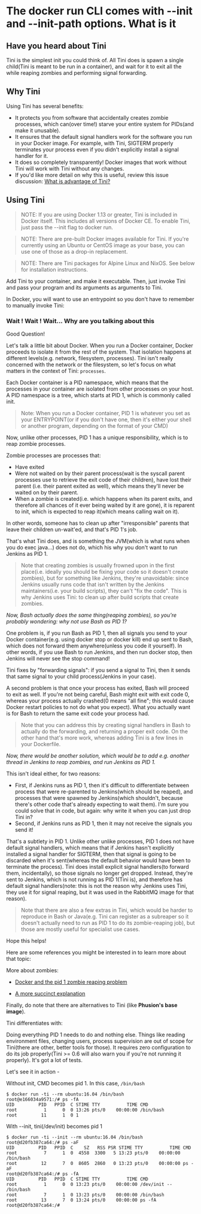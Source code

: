 # The docker run CLI comes with --init and --init-path options. What is it

## Have you heard about Tini

Tini is the simplest init you could think of. All Tini does is spawn a single child(Tini is meant to be run in a container), and wait for it to exit all the while reaping zombies and performing signal forwarding.

## Why Tini

Using Tini has several benefits:

- It protects you from software that accidentally creates zombie processes, which can(over time!) starve your entire system for PIDs(and make it unusable).
- It ensures that the default signal handlers work for the software you run in your Docker image. For example, with Tini, SIGTERM properly terminates your process even if you didn't explicitly install a signal handler for it.
- It does so completely transparently! Docker images that work without Tini will work with Tini without any changes.
- If you'd like more detail on why this is useful, review this issue discussion: [What is advantage of Tini?](https://github.com/krallin/tini/issues/8)

## Using Tini

> NOTE: If you are using Docker 1.13 or greater, Tini is included in Docker itself. This includes all versions of Docker CE. To enable Tini, just pass the --init flag to docker run.

> NOTE: There are pre-built Docker images available for Tini. If you're currently using an Ubuntu or CentOS image as your base, you can use one of those as a drop-in replacement.

> NOTE: There are Tini packages for Alpine Linux and NixOS. See below for installation instructions.

Add Tini to your container, and make it executable. Then, just invoke Tini and pass your program and its arguments as arguments to Tini.

In Docker, you will want to use an entrypoint so you don't have to remember to manually invoke Tini:

### Wait ! Wait ! Wait... Why are you talking about this

Good Question!

Let's talk a little bit about Docker. When you run a Docker container, Docker proceeds to isolate it from the rest of the system.
That isolation happens at different levels(e.g. network, filesystem, processes). Tini isn't really concerned with the network or the filesystem, so let's focus on what matters in the context of Tini: `processes`.

Each Docker container is a PID namespace, which means that the processes in your container are isolated from other processes on your host. A PID namespace is a tree, which starts at PID 1, which is commonly called init.

> Note: When you run a Docker container, PID 1 is whatever you set as your ENTRYPOINT(or if you don't have one, then it's either your shell or another program, depending on the format of your CMD)

Now, unlike other processes, PID 1 has a unique responsibility, which is to reap zombie processes.

Zombie processes are processes that:

- Have exited
- Were not waited on by their parent process(wait is the syscall parent processes use to retrieve the exit code of their children), have lost their parent (i.e. their parent exited as well), which means they'll never be waited on by their parent.
- When a zombie is created(i.e. which happens when its parent exits, and therefore all chances of it ever being waited by it are gone), it is reparent to init, which is expected to reap it(which means calling wait on it).

In other words, someone has to clean up after "irresponsible" parents that leave their children un-wait'ed, and that's PID 1's job.

That's what Tini does, and is something the JVM(which is what runs when you do exec java...) does not do, which his why you don't want to run Jenkins as PID 1.

> Note that creating zombies is usually frowned upon in the first place(i.e. ideally you should be fixing your code so it doesn't create zombies), but for something like Jenkins, they're unavoidable: since Jenkins usually runs code that isn't written by the Jenkins maintainers(i.e. your build scripts), they can't "fix the code". This is why Jenkins uses Tini: to clean up after build scripts that create zombies.

_Now, Bash actually does the same thing(reaping zombies), so you're probably wondering: why not use Bash as PID 1?_

One problem is, if you run Bash as PID 1, then all signals you send to your Docker container(e.g. using docker stop or docker kill) end up sent to Bash, which does not forward them anywhere(unless you code it yourself). In other words, if you use Bash to run Jenkins, and then run docker stop, then Jenkins will never see the stop command!

Tini fixes by "forwarding signals": if you send a signal to Tini, then it sends that same signal to your child process(Jenkins in your case).

A second problem is that once your process has exited, Bash will proceed to exit as well. If you're not being careful, Bash might exit with exit code 0, whereas your process actually crashed(0 means "all fine"; this would cause Docker restart policies to not do what you expect). What you actually want is for Bash to return the same exit code your process had.

> Note that you can address this by creating signal handlers in Bash to actually do the forwarding, and returning a proper exit code. On the other hand that's more work, whereas adding Tini is a few lines in your Dockerfile.

_Now, there would be another solution, which would be to add e.g. another thread in Jenkins to reap zombies, and run Jenkins as PID 1._

This isn't ideal either, for two reasons:

- First, if Jenkins runs as PID 1, then it's difficult to differentiate between process that were re-parented to Jenkins(which should be reaped), and processes that were spawned by Jenkins(which shouldn't, because there's other code that's already expecting to wait them). I'm sure you could solve that in code, but again: why write it when you can just drop Tini in?
- Second, if Jenkins runs as PID 1, then it may not receive the signals you send it!

That's a subtlety in PID 1. Unlike other unlike processes, PID 1 does not have default signal handlers, which means that if Jenkins hasn't explicitly installed a signal handler for SIGTERM, then that signal is going to be discarded when it's sent(whereas the default behavior would have been to terminate the process).
Tini does install explicit signal handlers(to forward them, incidentally), so those signals no longer get dropped. Instead, they're sent to Jenkins, which is not running as PID 1(Tini is), and therefore has default signal handlers(note: this is not the reason why Jenkins uses Tini, they use it for signal reaping, but it was used in the RabbitMQ image for that reason).

> Note that there are also a few extras in Tini, which would be harder to reproduce in Bash or Java(e.g. Tini can register as a subreaper so it doesn't actually need to run as PID 1 to do its zombie-reaping job), but those are mostly useful for specialist use cases.

Hope this helps!

Here are some references you might be interested in to learn more about that topic:

More about zombies:

- [Docker and the pid 1 zombie reaping problem](https://blog.phusion.nl/2015/01/20/docker-and-the-pid-1-zombie-reaping-problem/)

- [A more succinct explanation](https://github.com/docker-library/official-images#init)

Finally, do note that there are alternatives to Tini (like **Phusion's base image**).

Tini differentiates with:

Doing everything PID 1 needs to do and nothing else. Things like reading environment files, changing users, process supervision are out of scope for Tini(there are other, better tools for those). It requires zero configuration to do its job properly(Tini >= 0.6 will also warn you if you're not running it properly). It's got a lot of tests.

Let's see it in action -

Without init, CMD becomes pid 1. In this case, `/bin/bash`

```docker
$ docker run -ti --rm ubuntu:16.04 /bin/bash
root@e166034a9571:/# ps -fA
UID         PID   PPID  C STIME TTY          TIME CMD
root          1      0  0 13:26 pts/0    00:00:00 /bin/bash
root         11      1  0 1
```

With --init, tini(/dev/init) becomes pid 1

```docker
$ docker run -ti --init --rm ubuntu:16.04 /bin/bash
root@d20fb387ca64:/# ps -aF
UID         PID   PPID  C    SZ   RSS PSR STIME TTY          TIME CMD
root          7      1  0  4558  3300   5 13:23 pts/0    00:00:00 /bin/bash
root         12      7  0  8605  2860   0 13:23 pts/0    00:00:00 ps -aF
root@d20fb387ca64:/# ps -fA
UID         PID   PPID  C STIME TTY          TIME CMD
root          1      0  0 13:23 pts/0    00:00:00 /dev/init -- /bin/bash
root          7      1  0 13:23 pts/0    00:00:00 /bin/bash
root         13      7  0 13:24 pts/0    00:00:00 ps -fA
root@d20fb387ca64:/#
```
